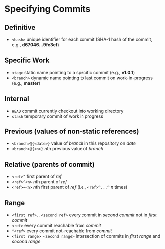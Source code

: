 # Specifying Commits

## Definitive

* `<hash>` unique identifier for each commit (SHA-1 hash of the
  commit, e.g., **d67046...9fe3ef**)

## Specific Work

* `<tag>` static name pointing to a specific commit (e.g., **v1.0.1**)
* `<branch>` dynamic name pointing to last commit on work-in-progress
  (e.g., **master**)

## Internal

* `HEAD` commit currently checkout into working directory
* `stash` temporary commit of work in progress

## Previous (values of non-static references)

* `<branch>@{<date>}` value of *branch* in this repository on *date*
* `<branch>@{<n>}` *n*th previous value of *branch*

## Relative (parents of commit)

* `<ref>^` first parent of *ref*
* `<ref>^<n>` *n*th parent of *ref*
* `<ref>~<n>` *n*th first parent of *ref* (i.e., `<ref>^...^` *n* times)

## Range

* `<first ref>..<second ref>` every commit in *second commit*
  not in *first commit*
* `<ref>` every commit reachable from *commit*
* `^<ref>` every commit not-reachable from *commit*
* `<first range> <second range>` intersection of commits in *first
  range* and *second range*
